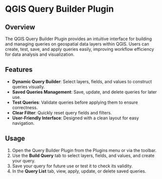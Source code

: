 # QGIS Query Builder Plugin

## Overview

The QGIS Query Builder Plugin provides an intuitive interface for building and managing queries on geospatial data layers within QGIS. Users can create, test, save, and apply queries easily, improving workflow efficiency for data analysis and visualization.

## Features

- **Dynamic Query Builder**: Select layers, fields, and values to construct queries visually.
- **Saved Queries Management**: Save, update, and delete queries for later use.
- **Test Queries**: Validate queries before applying them to ensure correctness.
- **Clear Filter**: Quickly reset query fields and filters.
- **User-Friendly Interface**: Designed with a clean layout for easy navigation.

## Usage

1. Open the Query Builder Plugin from the Plugins menu or via the toolbar.
2. Use the **Build Query** tab to select layers, fields, and values, and create your query.
3. Save your query for future use or test it to check its validity.
4. In the **Query List** tab, view, apply, update, or delete saved queries.